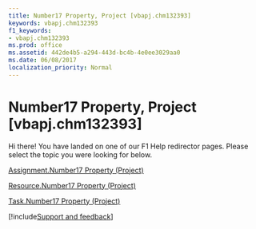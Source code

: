 ```yaml
---
title: Number17 Property, Project [vbapj.chm132393]
keywords: vbapj.chm132393
f1_keywords:
- vbapj.chm132393
ms.prod: office
ms.assetid: 442de4b5-a294-443d-bc4b-4e0ee3029aa0
ms.date: 06/08/2017
localization_priority: Normal
---
```



# Number17 Property, Project [vbapj.chm132393]

Hi there! You have landed on one of our F1 Help redirector pages. Please select the topic you were looking for below.

[Assignment.Number17 Property (Project)](https://msdn.microsoft.com/library/e1e789d4-3dbb-ca47-ca46-786ded7c8b46%28Office.15%29.aspx)

[Resource.Number17 Property (Project)](https://msdn.microsoft.com/library/5515eef2-7464-68da-4917-1eafef54977a%28Office.15%29.aspx)

[Task.Number17 Property (Project)](https://msdn.microsoft.com/library/faed1fb4-8378-9944-9906-5151b09970ff%28Office.15%29.aspx)

[!include[Support and feedback](~/includes/feedback-boilerplate.md)]